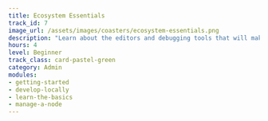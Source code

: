 ```yaml
---
title: Ecosystem Essentials
track_id: 7
image_url: /assets/images/coasters/ecosystem-essentials.png
description: "Learn about the editors and debugging tools that will make it easier to develop and test your cookbooks. This includes using Windows PowerShell DSC with Chef. You'll also learn the ins and outs of open source licensing."
hours: 4
level: Beginner
track_class: card-pastel-green
category: Admin
modules:
- getting-started
- develop-locally
- learn-the-basics
- manage-a-node
---
```

